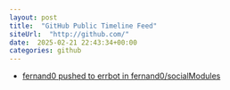 ```yaml
---
layout: post
title:  "GitHub Public Timeline Feed"
siteUrl:  "http://github.com/"
date:  2025-02-21 22:43:34+00:00
categories: github
---
```

*  [fernand0 pushed to errbot in fernand0/socialModules](https://github.com/fernand0/socialModules/compare/e7ceb0374b...7f1f87e701)

